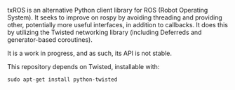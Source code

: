 txROS is an alternative Python client library for ROS (Robot Operating System).
It seeks to improve on rospy by avoiding threading and providing other,
potentially more useful interfaces, in addition to callbacks.
It does this by utilizing the Twisted networking library (including Deferreds and generator-based coroutines).

It is a work in progress, and as such, its API is not stable.

This repository depends on Twisted, installable with:

    sudo apt-get install python-twisted
